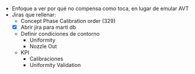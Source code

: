 - Enfoque a ver por qué no compensa como toca, en lugar de emular AVT
- Jiras que rellenar:
	- Concept Phase Calibration order (329)
	- [x] Abrir jira para marti db
	- Definir condiciones de contorno
		- Uniformity
		- Nozzle Out
	- KPI
		- Calibraciones
		- Uniformity Validation